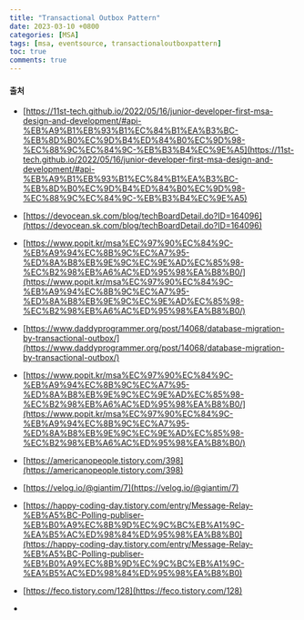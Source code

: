 ```yaml
---
title: "Transactional Outbox Pattern"
date: 2023-03-10 +0800
categories: [MSA]
tags: [msa, eventsource, transactionaloutboxpattern]
toc: true
comments: true
---
```



   
#### 출처
- [https://11st-tech.github.io/2022/05/16/junior-developer-first-msa-design-and-development/#api-%EB%A9%B1%EB%93%B1%EC%84%B1%EA%B3%BC-%EB%8D%B0%EC%9D%B4%ED%84%B0%EC%9D%98-%EC%88%9C%EC%84%9C-%EB%B3%B4%EC%9E%A5](https://11st-tech.github.io/2022/05/16/junior-developer-first-msa-design-and-development/#api-%EB%A9%B1%EB%93%B1%EC%84%B1%EA%B3%BC-%EB%8D%B0%EC%9D%B4%ED%84%B0%EC%9D%98-%EC%88%9C%EC%84%9C-%EB%B3%B4%EC%9E%A5)
- [https://devocean.sk.com/blog/techBoardDetail.do?ID=164096](https://devocean.sk.com/blog/techBoardDetail.do?ID=164096)
- [https://www.popit.kr/msa%EC%97%90%EC%84%9C-%EB%A9%94%EC%8B%9C%EC%A7%95-%ED%8A%B8%EB%9E%9C%EC%9E%AD%EC%85%98-%EC%B2%98%EB%A6%AC%ED%95%98%EA%B8%B0/](https://www.popit.kr/msa%EC%97%90%EC%84%9C-%EB%A9%94%EC%8B%9C%EC%A7%95-%ED%8A%B8%EB%9E%9C%EC%9E%AD%EC%85%98-%EC%B2%98%EB%A6%AC%ED%95%98%EA%B8%B0/)

- [https://www.daddyprogrammer.org/post/14068/database-migration-by-transactional-outbox/](https://www.daddyprogrammer.org/post/14068/database-migration-by-transactional-outbox/)
- [https://www.popit.kr/msa%EC%97%90%EC%84%9C-%EB%A9%94%EC%8B%9C%EC%A7%95-%ED%8A%B8%EB%9E%9C%EC%9E%AD%EC%85%98-%EC%B2%98%EB%A6%AC%ED%95%98%EA%B8%B0/](https://www.popit.kr/msa%EC%97%90%EC%84%9C-%EB%A9%94%EC%8B%9C%EC%A7%95-%ED%8A%B8%EB%9E%9C%EC%9E%AD%EC%85%98-%EC%B2%98%EB%A6%AC%ED%95%98%EA%B8%B0/)
- [https://americanopeople.tistory.com/398](https://americanopeople.tistory.com/398)
- [https://velog.io/@giantim/7](https://velog.io/@giantim/7)
- [https://happy-coding-day.tistory.com/entry/Message-Relay-%EB%A5%BC-Polling-publiser-%EB%B0%A9%EC%8B%9D%EC%9C%BC%EB%A1%9C-%EA%B5%AC%ED%98%84%ED%95%98%EA%B8%B0](https://happy-coding-day.tistory.com/entry/Message-Relay-%EB%A5%BC-Polling-publiser-%EB%B0%A9%EC%8B%9D%EC%9C%BC%EB%A1%9C-%EA%B5%AC%ED%98%84%ED%95%98%EA%B8%B0)
- [https://feco.tistory.com/128](https://feco.tistory.com/128)
- []()